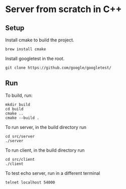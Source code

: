 # Server from scratch in C++

## Setup

Install cmake to build the project.

```
brew install cmake
```

Install googletest in the root.

```
git clone https://github.com/google/googletest/
```

## Run

To build, run:

```
mkdir build
cd build
cmake ..
cmake --build .
```

To run server, in the build directory run

```
cd src/server
./server
```

To run client, in the build directory run

```
cd src/client
./client
```

To test echo server, run in a different terminal

```
telnet localhost 54000
```
